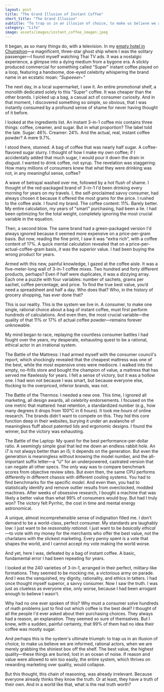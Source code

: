 ```yaml
---
layout: post
title: "The Grand Illusion of Instant Coffee"
short_title: "The Grand Illusion"
subtitle: "To trap us in an illusion of choice, to make us believe we are informed, rational actors, when we are merely grabbing the shiniest box off the shelf."
category: "Life"
image: assets/images/instant_coffee_imagen.jpeg
---
```


It began, as so many things do, with a television. In my [empty hotel in Chumphon](https://sparktsang.github.io/life/2025/09/23/01-accountant-holiday.html)—a magnificent, three-star ghost ship where I was the solitary passenger—I found myself watching Thai TV ads. It was a nostalgic experience, a glimpse into a dying medium from a bygone era. A slickly produced commercial for something called "Super" instant coffee played on a loop, featuring a handsome, doe-eyed celebrity whispering the brand name in an ecstatic moan: *"Supeeeer~"*

The next day, in a local supermarket, I saw it. An entire promotional shelf, a monolith dedicated solely to this "Super" coffee. It was cheaper than the other brands. I picked up a bag, a casual act of consumer curiosity. And in that moment, I discovered something so simple, so obvious, that I was instantly consumed by a profound sense of shame for never having thought of it before.

I looked at the ingredients list. An instant 3-in-1 coffee mix contains three things: coffee, creamer, and sugar. But in what proportion? The label told the tale. Sugar: 46%. Creamer: 24%. And the actual, real, instant coffee powder? A mere 9.7%.

I stood there, stunned. A bag of coffee that was nearly half sugar. A coffee-flavored sugar slurry. I thought of how I make my own coffee; if I accidentally added that much sugar, I would pour it down the drain in disgust. I wanted to drink coffee, not syrup. The revelation was staggering. How many millions of consumers knew that what they were drinking was not, in any meaningful sense, coffee?

A wave of betrayal washed over me, followed by a hot flush of shame. I thought of the red-packaged brand of 3-in-1 I'd been drinking every morning for years on my travels. I, the self-proclaimed savvy consumer, had always chosen it because it offered the most grams for the price. I rushed to the coffee aisle. I found my brand. The coffee content: 11%. Barely better. My entire calculation, my years of "smart" purchasing, had been a lie. I had been optimizing for the total weight, completely ignoring the most crucial variable in the equation.

Then, a second blow. The same brand had a green-packaged version I'd always ignored because it seemed more expensive on a price-per-gram basis. But now, reading the fine print, I saw it was "extra rich", with a coffee content of 17%. A quick mental calculation revealed that on a price-per-actual-coffee-gram basis, *it* was the superior value. I had been buying the wrong product for years.

Armed with this new, painful knowledge, I gazed at the coffee aisle. It was a five-meter-long wall of 3-in-1 coffee mixes. Two hundred and forty different products, perhaps? Even if half were duplicates, it was a dizzying array. Each one a puzzle with four variables: number of sachets, grams per sachet, coffee percentage, and price. To find the true best value, you’d need a spreadsheet and half a day. Who does that? Who, in the history of grocery shopping, has ever done that?

This is our reality. This is the system we live in. A consumer, to make one single, rational choice about a bag of instant coffee, must first perform hundreds of calculations. And even then, the most crucial variable—the quality of that 11% or 17% of actual coffee powder—remains forever unknowable.

My mind began to race, replaying the countless consumer battles I had fought over the years, my desperate, exhausting quest to be a rational, ethical actor in an irrational system.

The Battle of the Mattress: I had armed myself with the consumer council's report, which shockingly revealed that the cheapest mattress was one of the best, while the most expensive ones were mediocre. I walked into the empty, no-frills store and bought the champion of value, a mattress that has served me flawlessly for years. I felt a sense of victory, but it was a hollow one. I had won not because I was smart, but because everyone else, flocking to the overpriced, inferior brands, was not.

The Battle of the Thermos: I needed a new one. This time, I ignored all marketing, all design awards, all celebrity endorsements. I focused on the one metric that mattered: heat retention, a standardized number (e.g., how many degrees it drops from 100°C in 6 hours). It took me *hours* of online research. The brands didn't want to compete on this. They hid this core function deep in their websites, burying it under an avalanche of meaningless fluff about patented lids and ergonomic designs. I found the winner, but the victory was exhausting.

The Battle of the Laptop: My quest for the best performance-per-dollar ratio. A seemingly simple goal that led me down an endless rabbit hole. An i7 is not always better than an i5; it depends on the generation. But even the generation is meaningless without knowing the model number, and the all-important suffix letter—a "U" for an underpowered, castrated version that can negate all other specs. The only way was to compare benchmark scores from objective review sites. But even then, the same CPU performs differently in different chassis with different cooling systems. You had to find benchmarks for the specific *model*. And even then, you had to statistically identify and remove outlier results from overclocked, modded machines. After weeks of obsessive research, I bought a machine that was likely a better value than what 99% of consumers would buy. But had I truly won? The victory felt Pyrrhic, the cost in time and mental energy astronomical.

A unique, almost incomprehensible sense of indignation filled me. I don't demand to be a world-class, perfect consumer. My standards are laughably low: I just want to be *reasonably rational*. I just want to be *basically ethical*—to vote with my money for the merchants who offer the best value, not the charlatans with the slickest marketing. Every penny spent is a vote that shapes the world, and I cannot accept my vote making the world worse.

And yet, here I was, defeated by a bag of instant coffee. A basic, fundamental error I had been repeating for years.

I looked at the 240 varieties of 3-in-1, arranged in their perfect, military-like formations. They seemed to be mocking me, a victorious army on parade. And I was the vanquished, my dignity, rationality, and ethics in tatters. I had once thought myself superior, a savvy consumer. Now I saw the truth. I was just as clueless as everyone else, only worse, because I had been arrogant enough to believe I wasn't.

Why had no one ever spoken of this? Why must a consumer solve hundreds of math problems just to find out which coffee is the best deal? I thought of all the people I'd ever asked about their purchasing choices. They always had a reason, an explanation. They seemed so sure of themselves. But I knew, with a sudden, painful certainty, that 99% of them had no idea their coffee was mostly sugar.

And perhaps this is the system's ultimate triumph: to trap us in an illusion of choice, to make us believe we are informed, rational actors, when we are merely grabbing the shiniest box off the shelf. The best value, the highest quality—these things are buried, lost in an ocean of noise. If reason and value were allowed to win too easily, the entire system, which thrives on rewarding marketing over quality, would collapse.

But this thought, this chain of reasoning, was already irrelevant. Because everyone already thinks they know the truth. Or at least, they have a truth of their own. And in a world like that, what is the real truth worth?
